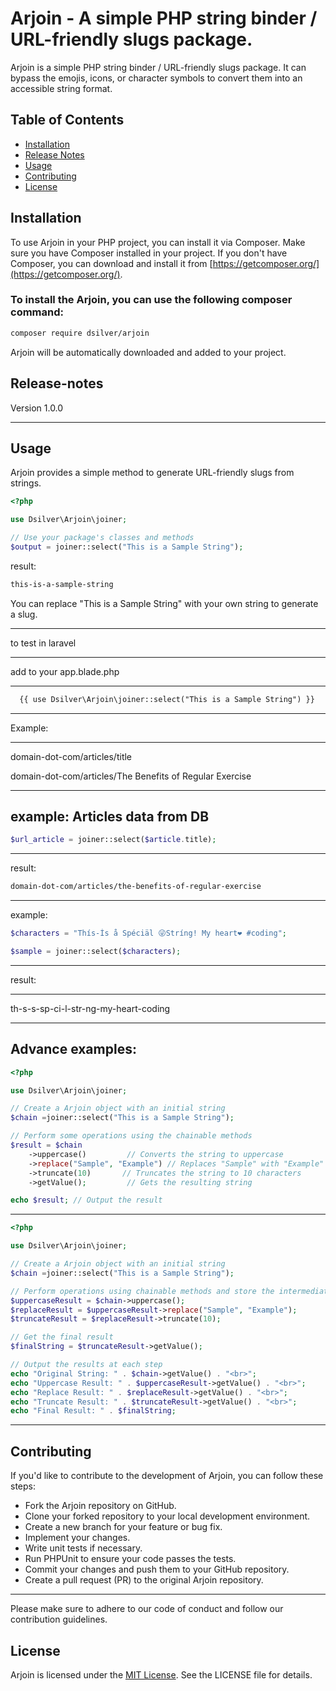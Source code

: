 # Arjoin - A simple PHP string binder / URL-friendly slugs package.

Arjoin is a simple PHP string binder / URL-friendly slugs package. It can bypass the emojis, icons, or character symbols to convert them into an accessible string format. 


## Table of Contents

- [Installation](#installation)
- [Release Notes](#release-notes)
- [Usage](#usage)
- [Contributing](#contributing)
- [License](#license)

## Installation

To use Arjoin in your PHP project, you can install it via Composer. Make sure you have Composer installed in your project. If you don't have Composer, you can download and install it from [https://getcomposer.org/](https://getcomposer.org/).


### To install the Arjoin, you can use the following composer command:

```bash
composer require dsilver/arjoin
```


Arjoin will be automatically downloaded and added to your project.

## Release-notes

Version 1.0.0

---------






## Usage

Arjoin provides a simple method to generate URL-friendly slugs from strings.

```php
<?php

use Dsilver\Arjoin\joiner;

// Use your package's classes and methods
$output = joiner::select("This is a Sample String");
```

result:
```html
this-is-a-sample-string
```

You can replace "This is a Sample String" with your own string to generate a slug.

--------------
to test in laravel

----------
add to your app.blade.php

----------

```html
  {{ use Dsilver\Arjoin\joiner::select("This is a Sample String") }}
```

-------

Example:

--------

domain-dot-com/articles/title

domain-dot-com/articles/The Benefits of Regular Exercise

----------------
example: Articles data from DB
---------
```php
$url_article = joiner::select($article.title);
```


-------

result:

```html
domain-dot-com/articles/the-benefits-of-regular-exercise
```

-------------

example:

```php
$characters = "Thís-Ís å Spéciäl 😜Stríng! My heart❤️ #coding";

$sample = joiner::select($characters);

```
-----

result: 

-----
th-s-s-sp-ci-l-str-ng-my-heart-coding

--------
Advance examples:
----------

```php
<?php

use Dsilver\Arjoin\joiner;

// Create a Arjoin object with an initial string
$chain =joiner::select("This is a Sample String");

// Perform some operations using the chainable methods
$result = $chain
    ->uppercase()         // Converts the string to uppercase
    ->replace("Sample", "Example") // Replaces "Sample" with "Example"
    ->truncate(10)       // Truncates the string to 10 characters
    ->getValue();         // Gets the resulting string

echo $result; // Output the result

```

-----------

```php
<?php

use Dsilver\Arjoin\joiner;

// Create a Arjoin object with an initial string
$chain =joiner::select("This is a Sample String");

// Perform operations using chainable methods and store the intermediate results
$uppercaseResult = $chain->uppercase();
$replaceResult = $uppercaseResult->replace("Sample", "Example");
$truncateResult = $replaceResult->truncate(10);

// Get the final result
$finalString = $truncateResult->getValue();

// Output the results at each step
echo "Original String: " . $chain->getValue() . "<br>";
echo "Uppercase Result: " . $uppercaseResult->getValue() . "<br>";
echo "Replace Result: " . $replaceResult->getValue() . "<br>";
echo "Truncate Result: " . $truncateResult->getValue() . "<br>";
echo "Final Result: " . $finalString;

```

---------

## Contributing

If you'd like to contribute to the development of Arjoin, you can follow these steps:

- Fork the Arjoin repository on GitHub.
- Clone your forked repository to your local development environment.
- Create a new branch for your feature or bug fix.
- Implement your changes.
- Write unit tests if necessary.
- Run PHPUnit to ensure your code passes the tests.
- Commit your changes and push them to your GitHub repository.
- Create a pull request (PR) to the original Arjoin repository.

-------

Please make sure to adhere to our code of conduct and follow our contribution guidelines.

## License

Arjoin is licensed under the [MIT License](https://github.com/demjhonsilver/arjoin/blob/main/LICENSE.md). See the LICENSE file for details.